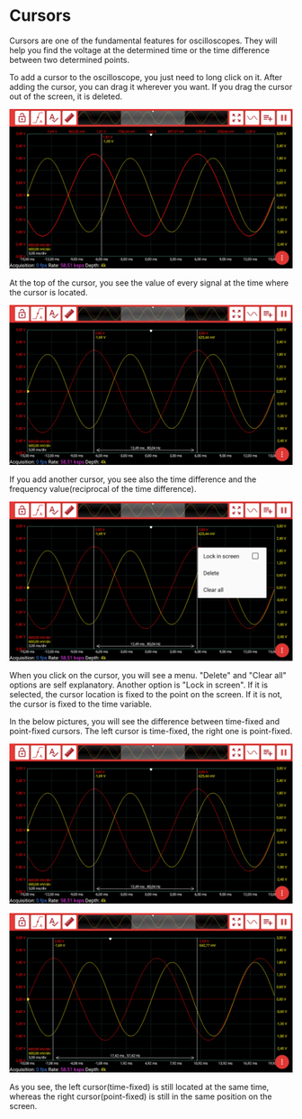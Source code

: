 # Cursors

Cursors are one of the fundamental features for oscilloscopes. They will help you find the voltage at the determined time or the time difference between two determined points.

To add a cursor to the oscilloscope, you just need to long click on it. After adding the cursor, you can drag it wherever you want. If you drag the cursor out of the screen, it is deleted.

![](../../../../../.gitbook/assets/image%20%28156%29.png)

At the top of the cursor, you see the value of every signal at the time where the cursor is located. 

![](../../../../../.gitbook/assets/image%20%28157%29.png)

If you add another cursor, you see also the time difference and the frequency value\(reciprocal of the time difference\).

![](../../../../../.gitbook/assets/image%20%28158%29.png)

When you click on the cursor, you will see a menu. "Delete" and "Clear all" options are self explanatory. Another option is "Lock in screen". If it is selected, the cursor location is fixed to the point on the screen. If it is not,  the cursor is fixed to the time variable. 

In the below pictures, you will see the difference between time-fixed and point-fixed cursors. The left cursor is time-fixed, the right one is point-fixed.

![](../../../../../.gitbook/assets/image%20%28157%29.png)

![](../../../../../.gitbook/assets/image%20%2883%29.png)

As you see, the left cursor\(time-fixed\) is still located at the same time, whereas the right cursor\(point-fixed\) is still in the same position on the screen.



